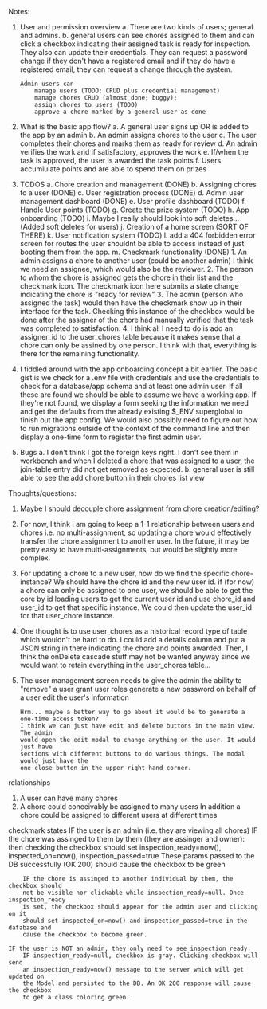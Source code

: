 Notes:

1.  User and permission overview
    a.  There are two kinds of users; general and admins.
    b.  general users can see chores assigned to them and can
        click a checkbox indicating their assigned task is ready
        for inspection. They also can update their credentials.
        They can request a password change if they don't have a
        registered email and if they do have a registered email,
        they can request a change through the system.

        Admin users can
            manage users (TODO: CRUD plus credential management)
            manage chores CRUD (almost done; buggy);
            assign chores to users (TODO)
            approve a chore marked by a general user as done

2.  What is the basic app flow?
    a. A general user signs up OR is added to the app by an admin
    b. An admin assigns chores to the user
    c. The user completes their chores and marks them as ready for review
    d. An admin verifies the work and if satisfactory, approves the work
    e. If/when the task is approved, the user is awarded the task points
    f. Users accumiulate points and are able to spend them on prizes

3.  TODOS
    a.  Chore creation and management (DONE)
    b.  Assigning chores to a user (DONE)
    c.  User registration process (DONE)
    d.  Admin user management dashboard (DONE)
    e.  User profile dashboard (TODO)
    f.  Handle User points (TODO)
    g.  Create the prize system (TODO)
    h.  App onboarding (TODO)
    i.  Maybe I really should look into soft deletes... (Added soft deletes for users)
    j.  Creation of a home screen (SORT OF THERE)
    k.  User notification system (TODO)
    l.  add a 404 forbidden error screen for routes the user shouldnt be able to 
        access instead of just booting them from the app.
    m.  Checkmark functionality (DONE)
        1.  An admin assigns a chore to another user (could be another admin)
            I think we need an assignee, which would also be the reviewer.
        2.  The person to whom the chore is assigned gets the chore in their
            list and the checkmark icon. The checkmark icon here submits a
            state change indicating the chore is "ready for review" 
        3.  The admin (person who assigned the task) would then have the checkmark
            show up in their interface for the task. Checking this instance of
            the checkbox would be done after the assigner of the chore had
            manually verified that the task was completed to satisfaction.
        4.  I think all I need to do is add an assigner_id to the user_chores
            table because it makes sense that a chore can only be assined by
            one person. I think with that, everything is there for the remaining
            functionality.


4.  I fiddled around with the app onboarding concept a bit earlier.
    The basic gist is we check for a .env file with credentials and
    use the credentials to check for a database/app schema and at
    least one admin user. If all these are found we should be able
    to assume we have a working app. If they're not found, we display
    a form seeking the information we need and get the defaults from
    the already existing $_ENV superglobal to finish out the app config.
    We would also possibly need to figure out how to run migrations
    outside of the context of the command line and then display a one-time
    form to register the first admin user.

5.  Bugs
    a.  I don't think I got the foreign keys right. I don't see them in
        workbench and when I deleted a chore that was assigned to a user,
        the join-table entry did not get removed as expected.
    b.  general user is still able to see the add chore button in their chores list view


Thoughts/questions:

1.  Maybe I should decouple chore assignment from chore creation/editing?
2.  For now, I think I am going to keep a 1-1 relationship between users and chores
    i.e. no multi-assignment, so updating a chore would effectively transfer
    the chore assignment to another user. In the future, it may be pretty easy
    to have multi-assignments, but would be slightly more complex.
3.  For updating a chore to a new user, how do we find the specific chore-instance?
    We should have the chore id and the new user id. if (for now) a chore can only
    be assigned to one user, we should be able to get the core by id loading users
    to get the current user id and use chore_id and user_id to get that specific
    instance. We could then update the user_id for that user_chore instance.
4.  One thought is to use user_chores as a historical record type of table which
    wouldn't be hard to do. I could add a details column and put a JSON string
    in there indicating the chore and points awarded. Then, I think the onDelete cascade
    stuff may not be wanted anyway since we would want to retain everything in
    the user_chores table...
5.  The user management screen needs to give the admin the ability to 
        "remove" a user
        grant user roles
        generate a new password on behalf of a user
        edit the user's information

        Hrm... maybe a better way to go about it would be to generate a one-time access token?
        I think we can just have edit and delete buttons in the main view. The admin
        would open the edit modal to change anything on the user. It would just have
        sections with different buttons to do various things. The modal would just have the
        one close button in the upper right hand corner.


relationships
1.  A user can have many chores
2.  A chore could conceivably be assigned to many users
    In addition a chore could be assigned to different users at different times


checkmark states
    IF the user is an admin (i.e. they are viewing all chores)
        IF the chore was assinged to them by them (they are assinger and owner):
        then checking the checkbox should set inspection_ready=now(), inspected_on=now(), inspection_passed=true
        These params passed to the DB successfully (OK 200) should cause the checkbox to be green

        IF the chore is assinged to another individual by them, the checkbox should
        not be visible nor clickable while inspection_ready=null. Once inspection_ready
        is set, the checkbox should appear for the admin user and clicking on it
        should set inspected_on=now() and inspection_passed=true in the database and
        cause the checkbox to become green.

    IF the user is NOT an admin, they only need to see inspection_ready.
        IF inspection_ready=null, checkbox is gray. Clicking checkbox will send
        an inspection_ready=now() message to the server which will get updated on
        the Model and persisted to the DB. An OK 200 response will cause the checkbox
        to get a class coloring green.

